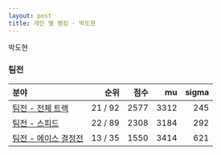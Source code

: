 ```yaml
---
layout: post
title: 개인 별 랭킹 - 박도현
---
```


박도현


### 팀전

| 분야 | 순위 | 점수 | mu | sigma |
|:---|---:|---:|---:|---:|
| [팀전 - 전체 트랙](../team-full) | 21 / 92 | 2577 | 3312 | 245 |
| [팀전 - 스피드](../team-speed) | 22 / 89 | 2308 | 3184 | 292 |
| [팀전 - 에이스 결정전](../team-ace) | 13 / 35 | 1550 | 3414 | 621 |
